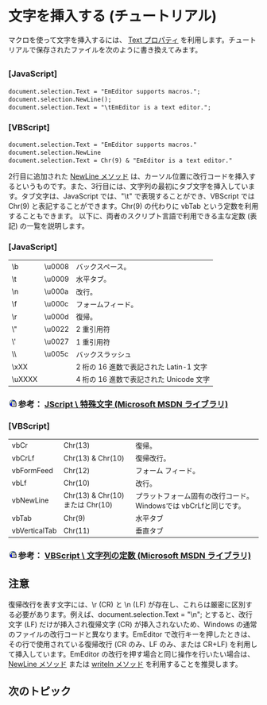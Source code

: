 # 文字を挿入する (チュートリアル)

マクロを使って文字を挿入するには、 [Text プロパティ](../selection/selection_text) を利用します。チュートリアルで保存されたファイルを次のように書き換えてみます。

## 

### \[JavaScript\]

```
document.selection.Text = "EmEditor supports macros.";
document.selection.NewLine();
document.selection.Text = "\tEmEditor is a text editor.";
```

### \[VBScript\]

```
document.selection.Text = "EmEditor supports macros."
document.selection.NewLine
document.selection.Text = Chr(9) & "EmEditor is a text editor."
```
2行目に追加された [NewLine メソッド](../selection/selection_newline) は、カーソル位置に改行コードを挿入するというものです。また、3行目には、文字列の最初にタブ文字を挿入しています。タブ文字は、JavaScript
では、"\\t" で表現することができ、VBScript では Chr(9) と表記することができます。Chr(9) の代わりに vbTab
という定数を利用することもできます。
以下に、両者のスクリプト言語で利用できる主な定数 (表記) の一覧を説明します。

### \[JavaScript\]

|     |     |     |
| --- | --- | --- |
| \\b | \\u0008 | バックスペース。 |
| \\t | \\u0009 | 水平タブ。 |
| \\n | \\u000a | 改行。 |
| \\f | \\u000c | フォームフィード。 |
| \\r | \\u000d | 復帰。 |
| \\" | \\u0022 | 2 重引用符 |
| \\' | \\u0027 | 1 重引用符 |
| \\\\ | \\u005c | バックスラッシュ |
| \\xXX |  | 2 桁の 16 進数で表記された Latin-1 文字 |
| \\uXXXX |  | 4 桁の 16 進数で表記された Unicode 文字 |

### ![](../../images/g.png) 参考： [JScript \ 特殊文字 (Microsoft MSDN ライブラリ)](https://developer.mozilla.org/ja/docs/Web/JavaScript/Reference/Lexical_grammar\#String_literals)

### \[VBScript\]

|     |     |     |
| --- | --- | --- |
| vbCr | Chr(13) | 復帰。 |
| vbCrLf | Chr(13) & Chr(10) | 復帰改行。 |
| vbFormFeed | Chr(12) | フォーム フィード。 |
| vbLf | Chr(10) | 改行。 |
| vbNewLine | Chr(13) & Chr(10) または Chr(10) | プラットフォーム固有の改行コード。Windowsでは vbCrLfと同じです。 |
| vbTab | Chr(9) | 水平タブ |
| vbVerticalTab | Chr(11) | 垂直タブ |

### ![](../../images/g.png) 参考： [VBScript \ 文字列の定数 (Microsoft MSDN ライブラリ)](https://docs.microsoft.com/ja-jp/previous-versions/windows/internet-explorer/ie-developer/scripting-articles/hh277t8e(v=vs.84))

## 注意

復帰改行を表す文字には、\\r (CR) と \\n (LF)
が存在し、これらは厳密に区別する必要があります。例えば、document.selection.Text = "\\n"; とすると、改行文字 (LF)
だけが挿入され復帰文字 (CR) が挿入されないため、Windows の通常のファイルの改行コードと異なります。EmEditor
で改行キーを押したときは、その行で使用されている復帰改行 (CR のみ、LF のみ、または CR+LF) を利用して挿入しています。EmEditor
の改行を押す場合と同じ操作を行いたい場合は、 [NewLine メソッド](../selection/selection_newline) または
[writeln メソッド](../document/document_writeln) を利用することを推奨します。

## 次のトピック
